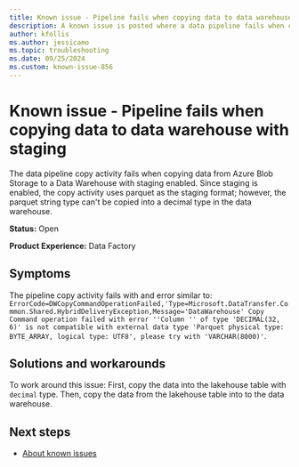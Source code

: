 ```yaml
---
title: Known issue - Pipeline fails when copying data to data warehouse with staging
description: A known issue is posted where a data pipeline fails when copying data to data warehouse with staging.
author: kfollis
ms.author: jessicamo
ms.topic: troubleshooting  
ms.date: 09/25/2024
ms.custom: known-issue-856
---
```


# Known issue - Pipeline fails when copying data to data warehouse with staging

The data pipeline copy activity fails when copying data from Azure Blob Storage to a Data Warehouse with staging enabled. Since staging is enabled, the copy activity uses parquet as the staging format; however, the parquet string type can't be copied into a decimal type in the data warehouse.

**Status:** Open

**Product Experience:** Data Factory

## Symptoms

The pipeline copy activity fails with and error similar to: `ErrorCode=DWCopyCommandOperationFailed,'Type=Microsoft.DataTransfer.Common.Shared.HybridDeliveryException,Message='DataWarehouse' Copy Command operation failed with error ''Column '' of type 'DECIMAL(32, 6)' is not compatible with external data type 'Parquet physical type: BYTE_ARRAY, logical type: UTF8', please try with 'VARCHAR(8000)'`.

## Solutions and workarounds

To work around this issue: First, copy the data into the lakehouse table with `decimal` type. Then, copy the data from the lakehouse table into to the data warehouse.

## Next steps

- [About known issues](https://support.fabric.microsoft.com/known-issues)
